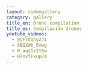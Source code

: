 ```yaml
---
layout: videogallery
category: gallery
title_en: Drone compilation
title_es: Compilación drones
youtube_videos:
  - 0QFTdQhy2JI
  - ABGXWb_5mwg
  - N_aqsSz2t6w
  - B9svfFxup74
---
```

